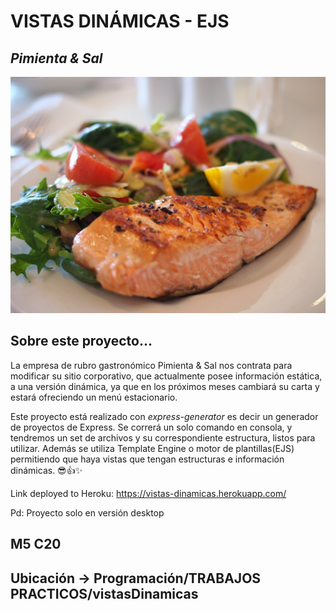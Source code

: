 # VISTAS DINÁMICAS - EJS

## *Pimienta & Sal* 

![encabezado](public/images/header.jpg)

## Sobre este proyecto...

La empresa de rubro gastronómico Pimienta & Sal nos contrata para modificar su sitio
corporativo, que actualmente posee información estática, a una versión dinámica, ya que
en los próximos meses cambiará su carta y estará ofreciendo un menú estacionario.

Este proyecto está realizado con *express-generator* es decir un generador de proyectos de Express. Se correrá un solo comando en consola, y tendremos un set de archivos y su correspondiente estructura, listos para utilizar.
Además se utiliza Template Engine o motor de plantillas(EJS) permitiendo que haya vistas que tengan estructuras e información dinámicas.
😎👍✨

Link deployed to Heroku:  https://vistas-dinamicas.herokuapp.com/

Pd: Proyecto solo en versión desktop

## M5 C20

## Ubicación -> Programación/TRABAJOS PRACTICOS/vistasDinamicas
